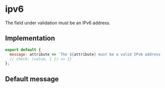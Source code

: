 # ipv6

The field under validation must be an IPv6 address.


## Implementation

```js
export default {
  message: attribute => `The ${attribute} must be a valid IPv6 address.`
  // check: (value, { }) => {}
};

```

## Default message

```

```
